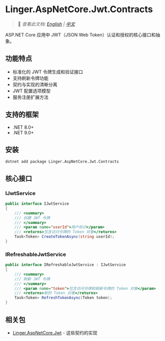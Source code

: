 # Linger.AspNetCore.Jwt.Contracts

> 📝 *查看此文档: [English](./README.md) | [中文](./README.zh-CN.md)*

ASP.NET Core 应用中 JWT（JSON Web Token）认证和授权的核心接口和抽象。

## 功能特点

- 标准化的 JWT 令牌生成和验证接口
- 支持刷新令牌功能
- 契约与实现的清晰分离
- JWT 配置选项模型
- 服务注册扩展方法

## 支持的框架

- .NET 8.0+
- .NET 9.0+

## 安装

```shell
dotnet add package Linger.AspNetCore.Jwt.Contracts
```

## 核心接口

### IJwtService

```csharp
public interface IJwtService
{
    /// <summary>
    /// 创建 JWT 令牌
    /// </summary>
    /// <param name="userId">用户标识</param>
    /// <returns>包含访问令牌的 Token 对象</returns>
    Task<Token> CreateTokenAsync(string userId);
}
```

### IRefreshableJwtService

```csharp
public interface IRefreshableJwtService : IJwtService
{
    /// <summary>
    /// 刷新 JWT 令牌
    /// </summary>
    /// <param name="token">包含访问令牌和刷新令牌的 Token 对象</param>
    /// <returns>新的 Token 对象</returns>
    Task<Token> RefreshTokenAsync(Token token);
}
```

## 相关包

- [Linger.AspNetCore.Jwt](../Linger.AspNetCore.Jwt/) - 这些契约的实现
